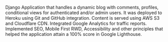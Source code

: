 Django Application that handles a dynamic blog with comments, profiles, conditional views for authenticated and/or admin users. It was deployed to Heroku using Git and GitHub integration. Content is served using AWS S3 and Cloudflare CDN. Integrated Google Analytics for traffic reports. Implemented SEO, Mobile First RWD, Accessibility and other principles that helped the application attain a 100% score in Google Lighthouse.
